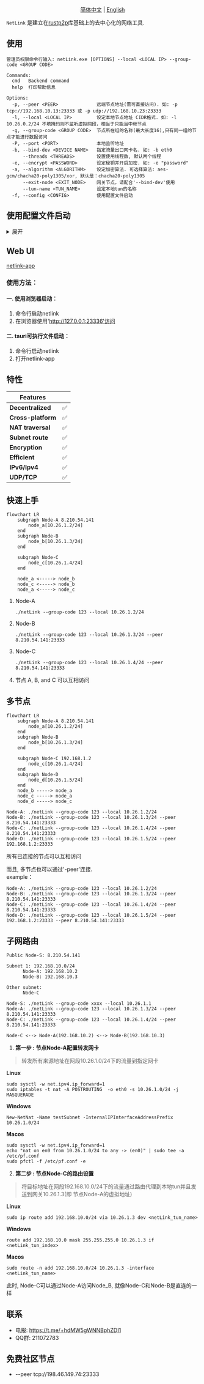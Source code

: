 <p align="center">
  <a href="./README.zh-CN.md">简体中文</a> |
  <a href="./README.md">English</a>
</p>

`NetLink` 是建立在[rustp2p](https://crates.io/crates/rustp2p)库基础上的去中心化的网络工具.

## 使用

```
管理员权限命令行输入: netLink.exe [OPTIONS] --local <LOCAL IP> --group-code <GROUP CODE>

Commands:
  cmd   Backend command
  help  打印帮助信息

Options:
  -p, --peer <PEER>              远端节点地址(需可直接访问). 如: -p tcp://192.168.10.13:23333 或 -p udp://192.168.10.23:23333
  -l, --local <LOCAL IP>         设定本地节点地址 CIDR格式. 如: -l 10.26.0.2/24 不填掩码则不监听虚拟网段，相当于只能当中继节点
  -g, --group-code <GROUP CODE>  节点所在组的名称(最大长度16),只有同一组的节点才能进行数据访问
  -P, --port <PORT>              本地监听地址
  -b, --bind-dev <DEVICE NAME>   指定流量出口网卡名. 如: -b eth0
      --threads <THREADS>        设置使用线程数, 默认两个线程
  -e, --encrypt <PASSWORD>       设定秘钥并开启加密. 如: -e "password"
  -a, --algorithm <ALGORITHM>    设定加密算法. 可选择算法: aes-gcm/chacha20-poly1305/xor, 默认是：chacha20-poly1305
      --exit-node <EXIT_NODE>    网关节点，请配合'--bind-dev'使用
      --tun-name <TUN_NAME>      设定本地tun的名称
  -f, --config <CONFIG>          使用配置文件启动

 ```

## 使用配置文件启动

<details> <summary>展开</summary>

```yaml
## ./netLink --config <config_file_path>
## 按需修改

## 后台api服务监听地址. 默认值 "127.0.0.1:23336"
#api_addr: "127.0.0.1:23336"
## 不使用api服务，则设置 api_disable:true
#api_disable: false
## 工作线程数. 默认值 2
#threads: 2
## 组编号，必填
group_code: String
## 虚拟ipv4 必填
node_ipv4: "10.26.1.2"
## 网段，默认值24，填0则不监听tun网络，此时只能当中继节点
#prefix: 24
## 虚拟ipv6,会自动生成
# node_ipv6: 
# prefix_v6: 96

## tun网卡名称，会自己生成
#tun_name: "tun3"
## 开启加密，设置加密密码
#encrypt: "password"
## 加密算法. 可选 aes-gcm/chacha20-poly1305/xor. 默认值 chacha20-poly1305
#algorithm: "chacha20-poly1305"
##监听端口. 默认值 23333
# port: 23333
## 对端地址
#peer:
#   - udp://192.168.10.23:23333
#   - tcp://192.168.10.23:23333
## 使用网卡名称绑定出口网卡
#bind_dev_name: "eth0"
## 全局出口，配合 "bind_dev_name"一起使用
#exit_node: 

## tun服务 区分udp和tcp服务
#udp_stun:
#   - stun1.l.google.com:19302
#   - stun2.l.google.com:19302
#tcp_stun:
#   - stun.flashdance.cx
#   - stun.nextcloud.com:443

```

</details>

## Web UI

[netlink-app](https://github.com/rustp2p/netlink-app)

### 使用方法：

#### 一. 使用浏览器启动：

1. 命令行启动netlink
2. 在浏览器使用'http://127.0.0.1:23336'访问

#### 二. tauri可执行文件启动：

1. 命令行启动netlink
2. 打开netlink-app

## 特性

| Features           |   |
|--------------------|---| 
| **Decentralized**  | ✅ |
| **Cross-platform** | ✅ |
| **NAT traversal**  | ✅ | 
| **Subnet route**   | ✅ | 
| **Encryption**     | ✅ | 
| **Efficient**      | ✅ | 
| **IPv6/Ipv4**      | ✅ | 
| **UDP/TCP**        | ✅ | 

## 快速上手

```mermaid
flowchart LR
    subgraph Node-A 8.210.54.141
        node_a[10.26.1.2/24]
    end
    subgraph Node-B
        node_b[10.26.1.3/24]
    end

    subgraph Node-C
        node_c[10.26.1.4/24]
    end

    node_a <-----> node_b
    node_c <-----> node_b
    node_a <-----> node_c
```

1. Node-A
    ```
    ./netLink --group-code 123 --local 10.26.1.2/24
    ```
2. Node-B
    ```
    ./netLink --group-code 123 --local 10.26.1.3/24 --peer 8.210.54.141:23333
    ```
3. Node-C
    ```
    ./netLink --group-code 123 --local 10.26.1.4/24 --peer 8.210.54.141:23333
    ```
4. 节点 A, B, and C 可以互相访问

## 多节点

```mermaid
flowchart LR
    subgraph Node-A 8.210.54.141
        node_a[10.26.1.2/24]
    end
    subgraph Node-B
        node_b[10.26.1.3/24]
    end

    subgraph Node-C 192.168.1.2
        node_c[10.26.1.4/24]
    end
    subgraph Node-D
        node_d[10.26.1.5/24]
    end
    node_b -----> node_a
    node_c -----> node_a
    node_d -----> node_c
```

```
Node-A: ./netLink --group-code 123 --local 10.26.1.2/24
Node-B: ./netLink --group-code 123 --local 10.26.1.3/24 --peer 8.210.54.141:23333
Node-C: ./netLink --group-code 123 --local 10.26.1.4/24 --peer 8.210.54.141:23333
Node-D: ./netLink --group-code 123 --local 10.26.1.5/24 --peer 192.168.1.2:23333
```

所有已连接的节点可以互相访问

而且, 多节点也可以通过'-peer'连接.  
example：

```
Node-A: ./netLink --group-code 123 --local 10.26.1.2/24
Node-B: ./netLink --group-code 123 --local 10.26.1.3/24 --peer 8.210.54.141:23333
Node-C: ./netLink --group-code 123 --local 10.26.1.4/24 --peer 8.210.54.141:23333
Node-D: ./netLink --group-code 123 --local 10.26.1.5/24 --peer 192.168.1.2:23333 --peer 8.210.54.141:23333
```

## 子网路由

```
Public Node-S: 8.210.54.141

Subnet 1: 192.168.10.0/24
      Node-A: 192.168.10.2
      Node-B: 192.168.10.3
      
Other subnet:   
      Node-C

Node-S: ./netLink --group-code xxxx --local 10.26.1.1
Node-A: ./netLink --group-code 123 --local 10.26.1.3/24 --peer 8.210.54.141:23333
Node-C: ./netLink --group-code 123 --local 10.26.1.4/24 --peer 8.210.54.141:23333

Node-C <--> Node-A(192.168.10.2) <--> Node-B(192.168.10.3)
```

1. **第一步 : 节点Node-A配置转发网卡**

> 转发所有来源地址在网段10.26.1.0/24下的流量到指定网卡

**Linux**

   ```
   sudo sysctl -w net.ipv4.ip_forward=1
   sudo iptables -t nat -A POSTROUTING  -o eth0 -s 10.26.1.0/24 -j MASQUERADE
   ```

**Windows**

   ```
   New-NetNat -Name testSubnet -InternalIPInterfaceAddressPrefix 10.26.1.0/24
   ```

**Macos**

   ```
   sudo sysctl -w net.ipv4.ip_forward=1
   echo "nat on en0 from 10.26.1.0/24 to any -> (en0)" | sudo tee -a /etc/pf.conf
   sudo pfctl -f /etc/pf.conf -e
   ```

2. **第二步 : 节点Node-C的路由设置**

> 将目标地址在网段192.168.10.0/24下的流量通过路由代理到本地tun并且发送到网关10.26.1.3(即 节点Node-A的虚拟地址)

**Linux**

   ```
   sudo ip route add 192.168.10.0/24 via 10.26.1.3 dev <netLink_tun_name>
   ```

**Windows**

   ```
   route add 192.168.10.0 mask 255.255.255.0 10.26.1.3 if <netLink_tun_index>
   ```

**Macos**

   ```
   sudo route -n add 192.168.10.0/24 10.26.1.3 -interface <netLink_tun_name>
   ```

此时, Node-C可以通过Node-A访问Node_B, 就像Node-C和Node-B是直连的一样

## 联系

- 电报: https://t.me/+hdMW5gWNNBphZDI1
- QQ群: 211072783

## 免费社区节点

- --peer tcp://198.46.149.74:23333
